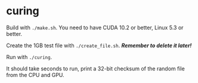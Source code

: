 # curing

Build with `./make.sh`. You need to have CUDA 10.2 or better, Linux 5.3 or better.

Create the 1GB test file with `./create_file.sh`. ***Remember to delete it later!***

Run with `./curing`.

It should take seconds to run, print a 32-bit checksum of the random file from the CPU and GPU.
